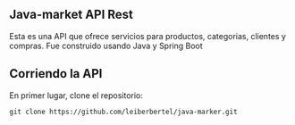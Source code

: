 ## Java-market API Rest
Esta es una API que ofrece servicios para productos, categorias, clientes y compras. Fue construido usando Java y Spring Boot

## Corriendo la API

En primer lugar, clone el repositorio:
```
git clone https://github.com/leiberbertel/java-marker.git
```

